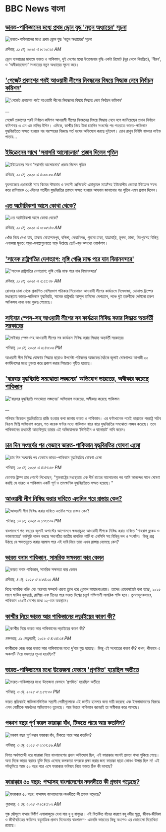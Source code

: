 # BBC News বাংলা## [ভারত-পাকিস্তানের মধ্যে প্রথম ড্রোন যুদ্ধ 'নতুন অধ্যায়ের' সূচনা ](https://www.bbc.com/bengali/articles/c0qgz8897jko?at_campaign=githubrss)![ভারত-পাকিস্তানের মধ্যে প্রথম ড্রোন যুদ্ধ 'নতুন অধ্যায়ের' সূচনা ](https://ichef.bbci.co.uk/ace/standard/240/cpsprodpb/91fb/live/5dcd6670-2d93-11f0-8ff1-59f5dcf8e9f5.jpg)_রবিবার, ১১ মে, ২০২৫ এ ৮:২০:২৫ AM_ড্রোন ব্যবহারের মাধ্যমে ভারত ও পাকিস্তান, দুই দেশের মধ্যে উত্তেজনার বৃদ্ধি একটা রিমোট (দূর থেকে নিয়ন্ত্রিত), 'নীরব', ও 'অস্বীকারযোগ্য' সংঘাতের নতুন অধ্যায়ের সূচনা করে।## ['গেজেট প্রকাশের পরই আওয়ামী লীগের নিবন্ধনের বিষয়ে সিদ্ধান্ত নেবে নির্বাচন কমিশন'](https://www.bbc.co.uk/bengali/live/c8red2mlx3rt?at_campaign=githubrss)!['গেজেট প্রকাশের পরই আওয়ামী লীগের নিবন্ধনের বিষয়ে সিদ্ধান্ত নেবে নির্বাচন কমিশন'](https://ichef.bbci.co.uk/ace/standard/240/cpsprodpb/a150/live/eb996820-2e31-11f0-8f57-b7237f6a66e6.png)__গেজেট প্রকাশের পরই নির্বাচন কমিশন আওয়ামী লীগের নিবন্ধনের বিষয়ে সিদ্ধান্ত নেবে বলে জানিয়েছেন প্রধান নির্বাচন কমিশনার এ এম এম নাসির উদ্দিন। এদিকে, কাশ্মীর নিয়ে টানা চারদিন সংঘর্ষের পর গতরাতে ভারত-পাকিস্তান যুদ্ধবিরতিতে সম্মত হওয়ার পর পরস্পরের বিরুদ্ধে শর্ত ভঙ্গের অভিযোগ করছে দুইদেশ। চোখ রাখুন বিবিসি বাংলার লাইভ পাতায়...## [ইউক্রেনের সাথে 'সরাসরি আলোচনার' প্রস্তাব দিলেন পুতিন](https://www.bbc.com/bengali/articles/c5yejz0nqp5o?at_campaign=githubrss)![ইউক্রেনের সাথে 'সরাসরি আলোচনার' প্রস্তাব দিলেন পুতিন](https://ichef.bbci.co.uk/ace/standard/240/cpsprodpb/bb90/live/39fce320-2e19-11f0-8ff1-59f5dcf8e9f5.jpg)_রবিবার, ১১ মে, ২০২৫ এ ৪:০৫:০৩ AM_যুক্তরাজ্যের প্রধানমন্ত্রী স্যার কিয়ের স্টারমার ও ফরাসী প্রেসিডেন্ট এমানুয়েল ম্যাক্রঁসহ ইউরোপীয় নেতারা ইউক্রেন সফর করে রাশিয়াকে ৩০-দিনের শর্তহীন যুদ্ধবিরতির প্রস্তাবে সম্মত হওয়ার আহবান জানানোর পর পুতিন এমন  প্রস্তাব দিলেন।## [এত অটোরিকশা আসে কোথা থেকে?](https://www.bbc.com/bengali/articles/cpvkyr3p3xdo?at_campaign=githubrss)![এত অটোরিকশা আসে কোথা থেকে?](https://ichef.bbci.co.uk/ace/standard/240/cpsprodpb/2aa2/live/61229820-2c23-11f0-8ff1-59f5dcf8e9f5.jpg)_রবিবার, ১১ মে, ২০২৫ এ ৩:৩৫:৪৩ AM_খোঁজ নিয়ে দেখা যায়, ঢাকার মোহাম্মদপুর, বসিলা, কেরাণিগঞ্জ, পুরনো ঢাকা, যাত্রাবাড়ি, মুগদা, মান্ডা, মিরপুরসহ বিভিন্ন এলাকায় মূলত: পাড়া-মহল্লাগুলোতে গড়ে উঠেছে ছোট-বড় অসংখ্য ওয়ার্কশপ।## ['সাবেক রাষ্ট্রপতির দেশত্যাগ: লুঙ্গি গেঞ্জি মাস্ক পরে যান বিমানবন্দরে'](https://www.bbc.com/bengali/articles/c4g25j7lrv1o?at_campaign=githubrss)!['সাবেক রাষ্ট্রপতির দেশত্যাগ: লুঙ্গি গেঞ্জি মাস্ক পরে যান বিমানবন্দরে'](https://ichef.bbci.co.uk/ace/standard/240/cpsprodpb/c8b7/live/7254d4a0-2e0d-11f0-8d5f-51735b1118ac.jpg)_রবিবার, ১১ মে, ২০২৫ এ ২:৫১:৩৮ AM_রোববার ঢাকা থেকে প্রকাশিত বেশিরভাগ পত্রিকার শিরোনামে আওয়ামী লীগের কার্যক্রমে নিষেধাজ্ঞা, ডোনাল্ড ট্রাম্পের মধ্যস্থতায় ভারত-পাকিস্তান যুদ্ধবিরতি, সাবেক রাষ্ট্রপতি আব্দুল হামিদের দেশত্যাগ, লঞ্চে দুই তরুণীকে পেটানো তরুণ আটকসহ নানা খবর গুরুত্ব পেয়েছে।## [সাইবার স্পেস-সহ আওয়ামী লীগের সব কার্যক্রম নিষিদ্ধ করার সিদ্ধান্ত অন্তর্বর্তী সরকারের](https://www.bbc.com/bengali/articles/cgj84dd075zo?at_campaign=githubrss)![সাইবার স্পেস-সহ আওয়ামী লীগের সব কার্যক্রম নিষিদ্ধ করার সিদ্ধান্ত অন্তর্বর্তী সরকারের](https://ichef.bbci.co.uk/ace/standard/240/cpsprodpb/0a81/live/4a8486f0-2dc2-11f0-b26b-ab62c890638b.jpg)_শনিবার, ১০ মে, ২০২৫ এ ৬:৪৩:০৬ PM_আওয়ামী লীগ নিষিদ্ধ ঘোষণার সিদ্ধান্ত ছাড়াও উপদেষ্টা পরিষদের আজকের বৈঠকে জুলাই ঘোষণাপত্র আগামী ৩০ কার্যদিবসের মধ্যে চূড়ান্ত করে প্রকাশ করার সিদ্ধান্তও গৃহীত হয়েছে।## ['বারবার যুদ্ধবিরতি সমঝোতা লঙ্ঘনের' অভিযোগ ভারতের, অস্বীকার করেছে পাকিস্তান](https://www.bbc.co.uk/bengali/live/c98pyl4246et?at_campaign=githubrss)!['বারবার যুদ্ধবিরতি সমঝোতা লঙ্ঘনের' অভিযোগ ভারতের, অস্বীকার করেছে পাকিস্তান](https://ichef.bbci.co.uk/ace/standard/240/cpsprodpb/6a19/live/b6f6fca0-2dd1-11f0-b26b-ab62c890638b.jpg)__শনিবার বিকেলে যুদ্ধবিরতিতে রাজি হওয়ার কথা জানায় ভারত ও পাকিস্তান। এর ঘণ্টাখানেক পরেই ভারতের পররাষ্ট্র সচিব বিক্রম মিশ্রি অভিযোগ করেন, গত কয়েক ঘণ্টার মধ্যে পাকিস্তান বারে বারে যুদ্ধবিরতির সমঝোতা লঙ্ঘন করেছে। তবে পাকিস্তানের তথ্যমন্ত্রী আত্তাউল্লাহ তারার এই অভিযোগকে ‘ভিত্তিহীন ও বানোয়াট’ দাবি করেন।## [চার দিন সংঘর্ষের পর যেভাবে ভারত-পাকিস্তান যুদ্ধবিরতির ঘোষণা এলো](https://www.bbc.com/bengali/articles/cvgvlqqwxg2o?at_campaign=githubrss)![চার দিন সংঘর্ষের পর যেভাবে ভারত-পাকিস্তান যুদ্ধবিরতির ঘোষণা এলো](https://ichef.bbci.co.uk/ace/standard/240/cpsprodpb/acd9/live/a3d54610-2db1-11f0-b26b-ab62c890638b.jpg)_শনিবার, ১০ মে, ২০২৫ এ ৪:৪৭:৫৮ PM_ডোনাল্ড ট্রাম্প তার পোস্টে লিখেছেন, "যুক্তরাষ্ট্রের মধ্যস্থতায় এক দীর্ঘ রাতের আলোচনার পর আমি আনন্দের সাথে ঘোষণা করছি যে ভারত ও পাকিস্তান একটি পূর্ণ ও তাৎক্ষণিক যুদ্ধবিরতিতে সম্মত হয়েছে।"## [আওয়ামী লীগ নিষিদ্ধ করার দাবিতে এতদিন পরে রাস্তায় কেন?](https://www.bbc.com/bengali/articles/c706w6g0x8zo?at_campaign=githubrss)![আওয়ামী লীগ নিষিদ্ধ করার দাবিতে এতদিন পরে রাস্তায় কেন?](https://ichef.bbci.co.uk/ace/standard/240/cpsprodpb/81fc/live/b2b71cc0-2d94-11f0-a1d5-03cc47d2c74e.jpg)_শনিবার, ১০ মে, ২০২৫ এ ১:৩১:০৯ PM_বাংলাদেশে গত বছরের জুলাই অগাস্টের আন্দোলনে ক্ষমতাচ্যুত আওয়ামী লীগকে নিষিদ্ধ করার দাবিতে 'শাহবাগ ব্লকেড ও গণজমায়েত' কর্মসূচি পালন করছে সদ্যগঠিত জাতীয় নাগরিক পার্টি বা এনসিপি সহ বিভিন্ন দল ও সংগঠন। কিন্তু প্রশ্ন উঠছে যে ক্ষমতাচ্যুত করার নয়মাস পরে এই দাবি নিয়ে তারা এখন রাস্তায় নেমেছে কেন?## [ভারত বনাম পাকিস্তান, সামরিক সক্ষমতা কার কেমন ](https://www.bbc.com/bengali/articles/c62gm3y9dl1o?at_campaign=githubrss)![ভারত বনাম পাকিস্তান, সামরিক সক্ষমতা কার কেমন ](https://ichef.bbci.co.uk/ace/standard/240/cpsprodpb/b45e/live/e470bad0-268e-11f0-b26b-ab62c890638b.jpg)_রবিবার, ৪ মে, ২০২৫ এ ৯:৫৪:৩১ AM_বিশ্বে সামরিক শক্তি এবং অস্ত্রশস্ত্র সম্পর্কে ধারণা তুলে ধরে গ্লোবাল ফায়ারপাওয়ার। তাদের ওয়েবসাইটে বলা হচ্ছে, ২০২৫ সালে মার্কিন যুক্তরাষ্ট্র, রাশিয়া এবং চীনের পরে ভারত বিশ্বের চতুর্থ শক্তিশালী সামরিক শক্তি হবে। তুলনামূলকভাবে, পাকিস্তান ১৪৫টি দেশের মধ্যে ১২-তম অবস্থানে।## [কাশ্মীর নিয়ে ভারত আর পাকিস্তানের লড়াইয়ের কারণ কী?](https://www.bbc.com/bengali/news-47292738?at_campaign=githubrss)![কাশ্মীর নিয়ে ভারত আর পাকিস্তানের লড়াইয়ের কারণ কী?](https://ichef.bbci.co.uk/ace/standard/240/cpsprodpb/E2EA/production/_105709085__105648048_hi052329226.jpg)_মঙ্গলবার, ১৯ ফেব্রুয়ারী, ২০১৯ এ ৪:৩৪:৩৪ PM_কাশ্মীরকে কেন্দ্র করে ভারত আর পাকিস্তানের মধ্যে দু'বার যুদ্ধ হয়েছে। কিন্তু এই সংঘাতের কারণ কী? কখন, কীভাবে এ অঞ্চলটি নিয়ে সমস্যার সূচনা হয়েছিল?## [ভারত-পাকিস্তানের মধ্যে উত্তেজনা যেভাবে 'প্রশমিত' হয়েছিল অতীতে](https://www.bbc.com/bengali/articles/c3v9qwpn4dko?at_campaign=githubrss)![ভারত-পাকিস্তানের মধ্যে উত্তেজনা যেভাবে 'প্রশমিত' হয়েছিল অতীতে](https://ichef.bbci.co.uk/ace/standard/240/cpsprodpb/16bf/live/62bfada0-2802-11f0-8c66-ebf25fc2cfef.jpg)_শনিবার, ৩ মে, ২০২৫ এ ১:৫৭:৩০ PM_ভারত প্রতিবারই পাকিস্তানভিত্তিক সন্ত্রাসী গোষ্ঠীগুলোকে এই জাতীয় হামলার জন্য দায়ী করেছে এবং ইসলামাবাদের বিরুদ্ধে এসব গোষ্ঠীকে সমর্থনের অভিযোগও তুলেছে। আর উত্তরে পাকিস্তান বরাবরই তা অস্বীকার করে আসছে।## [পঞ্চাশ বছর পূর্ণ করল ফারাক্কা বাঁধ, টিকতে পারে আর কতদিন?](https://www.bbc.com/bengali/articles/cly1j90y6dvo?at_campaign=githubrss)![পঞ্চাশ বছর পূর্ণ করল ফারাক্কা বাঁধ, টিকতে পারে আর কতদিন?](https://ichef.bbci.co.uk/ace/standard/240/cpsprodpb/9f66/live/07258490-266f-11f0-af27-090e238d1774.jpg)_শনিবার, ৩ মে, ২০২৫ এ ২:৩৭:৫৬ AM_বিগত অর্ধশতাব্দী ধরে ফারাক্কা নিয়ে বাংলাদেশের প্রধান অভিযোগ ছিল, এই ফারাক্কার ফলেই প্রমত্তা পদ্মা শুকিয়ে গেছে। অন্য দিকে  ভারত বরাবর যুক্তি দিয়ে এসেছে কলকাতা বন্দরকে রক্ষা করার জন্য ফারাক্কা ছাড়া কোনও উপায় ছিল না! এই পটভূমিতে আজ ৫০ বছর পরে এসে ফারাক্কার ভবিষ্যৎ নিয়ে ভারত ঠিক কী ভাবছে?## [ফারাক্কার ৫০ বছর: পদ্মাসহ বাংলাদেশের নদনদীতে কী প্রভাব পড়েছে? ](https://www.bbc.com/bengali/articles/cedy72927lyo?at_campaign=githubrss)![ফারাক্কার ৫০ বছর: পদ্মাসহ বাংলাদেশের নদনদীতে কী প্রভাব পড়েছে? ](https://ichef.bbci.co.uk/ace/standard/240/cpsprodpb/b0b8/live/a824b9b0-26c4-11f0-8c66-ebf25fc2cfef.jpg)_শুক্রবার, ২ মে, ২০২৫ এ ৮:৪৩:০২ AM_শুষ্ক মৌসুমে পদ্মার বিস্তীর্ণ এলাকাজুড়ে দেখা যায় ধু ধু বালুচর। এই বিতর্কিত বাঁধের কারণে বহু নদীর মৃত্যু, জীবন-জীবিকা ও জীববৈচিত্রের ক্ষতিসহ বহুমাত্রিক প্রভাব বিবেচনায় বাংলাদেশ- এমনকি ভারতের কিছু অংশেও এর জোরালো বিরোধিতা রয়েছে।